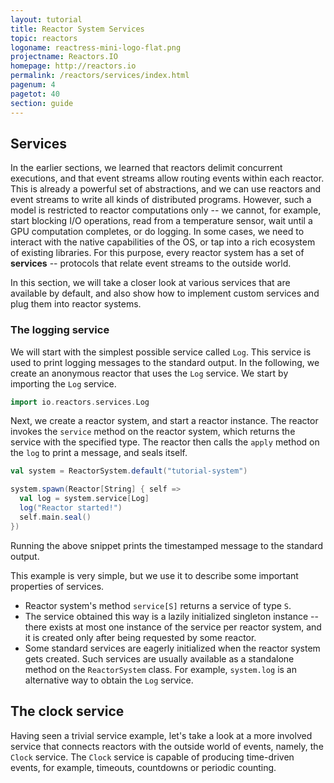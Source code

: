 ```yaml
---
layout: tutorial
title: Reactor System Services
topic: reactors
logoname: reactress-mini-logo-flat.png
projectname: Reactors.IO
homepage: http://reactors.io
permalink: /reactors/services/index.html
pagenum: 4
pagetot: 40
section: guide
---
```


## Services

In the earlier sections,
we learned that reactors delimit concurrent executions,
and that event streams allow routing events within each reactor.
This is already a powerful set of abstractions,
and we can use reactors and event streams to write all kinds of distributed programs.
However, such a model is restricted to reactor computations only --
we cannot, for example, start blocking I/O operations, read from a temperature sensor,
wait until a GPU computation completes, or do logging.
In some cases,
we need to interact with the native capabilities of the OS,
or tap into a rich ecosystem of existing libraries.
For this purpose,
every reactor system has a set of **services** --
protocols that relate event streams to the outside world.

In this section,
we will take a closer look at various services that are available by default,
and also show how to implement custom services and plug them into reactor systems.

### The logging service

We will start with the simplest possible service called `Log`.
This service is used to print logging messages to the standard output.
In the following, we create an anonymous reactor that uses the `Log` service.
We start by importing the `Log` service.

```scala
import io.reactors.services.Log
```

Next, we create a reactor system, and start a reactor instance.
The reactor invokes the `service` method on the reactor system,
which returns the service with the specified type.
The reactor then calls the `apply` method on the `log` to print a message,
and seals itself.

```scala
val system = ReactorSystem.default("tutorial-system")

system.spawn(Reactor[String] { self =>
  val log = system.service[Log]
  log("Reactor started!")
  self.main.seal()
})
```

Running the above snippet prints the timestamped message to the standard output.

This example is very simple, but we use it to describe some
important properties of services.

- Reactor system's method `service[S]` returns a service of type `S`.
- The service obtained this way is a lazily initialized singleton instance -- there
  exists at most one instance of the service per reactor system, and it is created
  only after being requested by some reactor.
- Some standard services are eagerly initialized when the reactor system gets
  created. Such services are usually available as a standalone method on the
  `ReactorSystem` class. For example, `system.log` is an alternative way to obtain
  the `Log` service.

## The clock service

Having seen a trivial service example,
let's take a look at a more involved service that connects reactors with
the outside world of events, namely, the `Clock` service.
The `Clock` service is capable of producing time-driven events,
for example, timeouts, countdowns or periodic counting.

